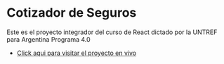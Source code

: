 # Cotizador de Seguros

Este es el proyecto integrador del curso de React dictado por la UNTREF para Argentina Programa 4.0


- [Click aqui para visitar el proyecto en vivo](https://www.facebook.com)